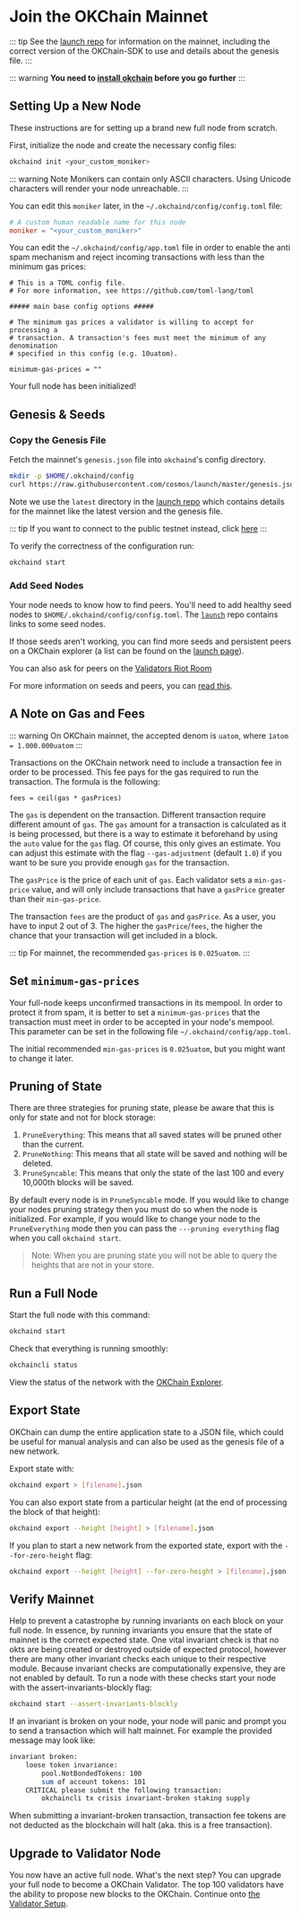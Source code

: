 <!--
order: 3
-->

# Join the OKChain Mainnet

::: tip 
See the [launch repo](https://github.com/cosmos/launch) for
information on the mainnet, including the correct version
of the OKChain-SDK to use and details about the genesis file.
:::

::: warning
**You need to [install okchain](./install-okchain.md) before you go further**
:::

## Setting Up a New Node

These instructions are for setting up a brand new full node from scratch.

First, initialize the node and create the necessary config files:

```bash
okchaind init <your_custom_moniker>
```

::: warning Note
Monikers can contain only ASCII characters. Using Unicode characters will render your node unreachable.
:::

You can edit this `moniker` later, in the `~/.okchaind/config/config.toml` file:

```toml
# A custom human readable name for this node
moniker = "<your_custom_moniker>"
```

You can edit the `~/.okchaind/config/app.toml` file in order to enable the anti spam mechanism and reject incoming transactions with less than the minimum gas prices:

```
# This is a TOML config file.
# For more information, see https://github.com/toml-lang/toml

##### main base config options #####

# The minimum gas prices a validator is willing to accept for processing a
# transaction. A transaction's fees must meet the minimum of any denomination
# specified in this config (e.g. 10uatom).

minimum-gas-prices = ""
```

Your full node has been initialized! 

## Genesis & Seeds

### Copy the Genesis File

Fetch the mainnet's `genesis.json` file into `okchaind`'s config directory.

```bash
mkdir -p $HOME/.okchaind/config
curl https://raw.githubusercontent.com/cosmos/launch/master/genesis.json > $HOME/.okchaind/config/genesis.json
```

Note we use the `latest` directory in the [launch repo](https://github.com/cosmos/launch) which contains details for the mainnet like the latest version and the genesis file. 

::: tip
If you want to connect to the public testnet instead, click [here](./join-okchain-testnet.md)
:::

To verify the correctness of the configuration run:

```bash
okchaind start
```

### Add Seed Nodes

Your node needs to know how to find peers. You'll need to add healthy seed nodes to `$HOME/.okchaind/config/config.toml`. The [`launch`](https://github.com/cosmos/launch) repo contains links to some seed nodes.

If those seeds aren't working, you can find more seeds and persistent peers on a OKChain explorer (a list can be found on the [launch page](https://cosmos.network/launch)). 

You can also ask for peers on the [Validators Riot Room](https://riot.im/app/#/room/#cosmos-validators:matrix.org)

For more information on seeds and peers, you can [read this](https://docs.tendermint.com/master/spec/p2p/peer.html).

## A Note on Gas and Fees

::: warning
On OKChain mainnet, the accepted denom is `uatom`, where `1atom = 1.000.000uatom`
:::

Transactions on the OKChain network need to include a transaction fee in order to be processed. This fee pays for the gas required to run the transaction. The formula is the following:

```
fees = ceil(gas * gasPrices)
```

The `gas` is dependent on the transaction. Different transaction require different amount of `gas`. The `gas` amount for a transaction is calculated as it is being processed, but there is a way to estimate it beforehand by using the `auto` value for the `gas` flag. Of course, this only gives an estimate. You can adjust this estimate with the flag `--gas-adjustment` (default `1.0`) if you want to be sure you provide enough `gas` for the transaction. 

The `gasPrice` is the price of each unit of `gas`. Each validator sets a `min-gas-price` value, and will only include transactions that have a `gasPrice` greater than their `min-gas-price`. 

The transaction `fees` are the product of `gas` and `gasPrice`. As a user, you have to input 2 out of 3. The higher the `gasPrice`/`fees`, the higher the chance that your transaction will get included in a block. 

::: tip
For mainnet, the recommended `gas-prices` is `0.025uatom`. 
::: 

## Set `minimum-gas-prices`

Your full-node keeps unconfirmed transactions in its mempool. In order to protect it from spam, it is better to set a `minimum-gas-prices` that the transaction must meet in order to be accepted in your node's mempool. This parameter can be set in the following file `~/.okchaind/config/app.toml`.

The initial recommended `min-gas-prices` is `0.025uatom`, but you might want to change it later.

## Pruning of State

There are three strategies for pruning state, please be aware that this is only for state and not for block storage:

1. `PruneEverything`: This means that all saved states will be pruned other than the current.
2. `PruneNothing`: This means that all state will be saved and nothing will be deleted.
3. `PruneSyncable`: This means that only the state of the last 100 and every 10,000th blocks will be saved.

By default every node is in `PruneSyncable` mode. If you would like to change your nodes pruning strategy then you must do so when the node is initialized. For example, if you would like to change your node to the `PruneEverything` mode then you can pass the `---pruning everything` flag when you call `okchaind start`.

> Note: When you are pruning state you will not be able to query the heights that are not in your store.

## Run a Full Node

Start the full node with this command:

```bash
okchaind start
```

Check that everything is running smoothly:

```bash
okchaincli status
```

View the status of the network with the [OKChain Explorer](https://cosmos.network/launch). 

## Export State

OKChain can dump the entire application state to a JSON file, which could be useful for manual analysis and can also be used as the genesis file of a new network.

Export state with:

```bash
okchaind export > [filename].json
```

You can also export state from a particular height (at the end of processing the block of that height):

```bash
okchaind export --height [height] > [filename].json
```

If you plan to start a new network from the exported state, export with the `--for-zero-height` flag:

```bash
okchaind export --height [height] --for-zero-height > [filename].json
```

## Verify Mainnet 

Help to prevent a catastrophe by running invariants on each block on your full
node. In essence, by running invariants you ensure that the state of mainnet is
the correct expected state. One vital invariant check is that no okts are
being created or destroyed outside of expected protocol, however there are many
other invariant checks each unique to their respective module. Because invariant checks 
are computationally expensive, they are not enabled by default. To run a node with 
these checks start your node with the assert-invariants-blockly flag:

```bash
okchaind start --assert-invariants-blockly
```

If an invariant is broken on your node, your node will panic and prompt you to send
a transaction which will halt mainnet. For example the provided message may look like: 

```bash
invariant broken:
    loose token invariance:
        pool.NotBondedTokens: 100
        sum of account tokens: 101
    CRITICAL please submit the following transaction:
        okchaincli tx crisis invariant-broken staking supply

```

When submitting a invariant-broken transaction, transaction fee tokens are not
deducted as the blockchain will halt (aka. this is a free transaction). 

## Upgrade to Validator Node

You now have an active full node. What's the next step? You can upgrade your full node to become a OKChain Validator. The top 100 validators have the ability to propose new blocks to the OKChain. Continue onto [the Validator Setup](../validators/validators-guide-cli.md).
